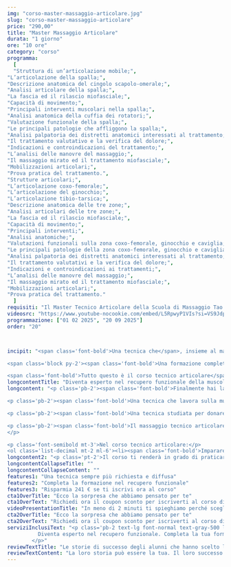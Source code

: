 ```yaml
---
img: "corso-master-massaggio-articolare.jpg"
slug: "corso-master-massaggio-articolare"
price: "290,00"
title: "Master Massaggio Articolare"
durata: "1 giorno"
ore: "10 ore"
category: "corso"
programma:
  [
  "Struttura di un’articolazione mobile;",
"L’articolazione della spalla;",
"Descrizione anatomica del cingolo scapolo-omerale;",
"Analisi articolare della spalla;",
"La fascia ed il rilascio miofasciale;", 
"Capacità di movimento;",
"Principali interventi muscolari nella spalla;",
"Analisi anatomica della cuffia dei rotatori;",
"Valutazione funzionale della spalla;",
"Le principali patologie che affliggono la spalla;",
"Analisi palpatoria dei distretti anatomici interessati al trattamento;",
"Il trattamento valutativo e la verifica del dolore;",
"Indicazioni e controindicazioni del trattamento;",
"L’analisi delle manovre del massaggio;",
"Il massaggio mirato ed il trattamento miofasciale;",
"Mobilizzazioni articolari;",
"Prova pratica del trattamento.",
"Strutture articolari;",
"L’articolazione coxo-femorale;",
"L’articolazione del ginocchio;",
"L’articolazione tibio-tarsica;",
"Descrizione anatomica delle tre zone;",
"Analisi articolari delle tre zone;",
"La fascia ed il rilascio miofasciale;", 
"Capacità di movimento;",
"Principali interventi;",
"Analisi anatomiche;",
"Valutazioni funzionali sulla zona coxo-femorale, ginocchio e caviglia;",
"Le principali patologie della zona coxo-femorale, ginocchio e caviglia;",
"Analisi palpatoria dei distretti anatomici interessati al trattamento;",
"Il trattamento valutativi e la verifica del dolore;",
"Indicazioni e controindicazioni ai trattamenti;",
"L’analisi delle manovre del massaggio;",
"Il massaggio mirato ed il trattamento miofasciale;",
"Mobilizzazioni articolari;",
"Prova pratica del trattamento."
  ]
requisiti: "Il Master Tecnico Articolare della Scuola di Massaggio Tao è fondamentale per tutti coloro che sono nel settore del benessere e vogliono ampliare le proprie conoscenze per migliorare la qualità e l'efficacia del proprio lavoro. È un corso avanzato, rivolto a chi ha già frequentato il Diploma di Massaggio Sportivo, o a tutti coloro che hanno già esperienza nel Massaggio Base Classico Svedese, nel Massaggio Decontratturante ed hanno una buona conoscenza di Anatomia (documentata con relativo attestato o titolo di studi)."
videosrc: "https://www.youtube-nocookie.com/embed/L5RpwyP1VIs?si=VS9JdpPMvC_SAXRK"
programmazione: ["01 02 2025", "20 09 2025"]
order: "20"



incipit: "<span class='font-bold'>Una tecnica che</span>, insieme al massaggio decontratturante e miofasciale, <span class='font-bold'>completa la tua formazione nel recupero funzionale della muscolatura</span>. 

<span class='block py-2'><span class='font-bold'>Una formazione completa e avanzata per comprendere</span> e apprendere finalmente <span class='font-bold'>come lavorare sulla muscolatura</span>.</span> 

<span class='font-bold'>Tutto questo è il corso tecnico articolare</span>: scopri subito la sorpresa che ti abbiamo riservato per accedervi"
longcontentTitle: "Diventa esperto nel recupero funzionale della muscolatura"            
longcontent: "<p class='pb-2'><span class='font-bold'>Finalmente hai la possibilità di apprendere una tecnica tanto richiesta nel mondo del benessere</span> e del massaggio.</p> 

<p class='pb-2'><span class='font-bold'>Una tecnica che lavora sulla muscolatura che sostiene le varie articolazioni</span>, sia quelle mobili come spalla e ginocchio che semimobili come colonna vertebrale.</p> 

<p class='pb-2'><span class='font-bold'>Una tecnica studiata per donare benessere a tutte quelle persone che hanno difficoltà nel compiere i più semplici gesti quotidiani</span> come allacciare le scarpe oppure alzarsi dal letto appena svegli. O anche tutte quelle persone che attraverso gesti ripetuti sacrificano nel tempo le articolazioni (vedi il maratoneta e il carico costante su ginocchio, caviglia e anca).</p> 

<p class='pb-2'><span class='font-bold'>Il massaggio tecnico articolare è una tecnica che combina diverse manovre</span>, come frizioni, pressioni, mobilizzazioni, stiramenti, rotazioni, che vengono applicate con le mani e le dita del massaggiatore. <span class='font-bold'>Ha lo scopo di rilassare, decontrarre, allungare e tonificare i muscoli e i tendini che circondano le articolazioni</span>, migliorare il movimento articolare, stimolare la circolazione sanguigna e linfatica, <span class='font-bold'>ridurre il dolore e l’infiammazione, prevenire e curare le patologie articolari</span>.
</p>

<p class='font-semibold mt-3'>Nel corso tecnico articolare:</p>
<ol class='list-decimal mt-2 ml-6'><li><span class='font-bold'>Impararei a livello anatomico i muscoli che abbracciano le articolazioni</span> e che generano movimenti limitati;</li><li><span class='font-bold'>Apprenderai tecniche specifiche decontratturanti</span> per ripristinare la giusta funzionalità del muscolo;</li><li><span class='font-bold'>Imparerai una manualità chirurgica nel trattare una parte specifica del corpo.</span></li></ol>"
longcontent2: "<p class='pt-2'>Il corso ti renderà in grado di praticare un massaggio tecnico articolare efficace e sicuro, ottenendo un’azione terapeutica e riabilitativa su tutto il sistema articolare.</p>"
longcontentCollapseTitle: ""
longcontentCollapseContent: ""
features1: "Una tecnica sempre più richiesta e diffusa"
features2: "Completa la formazione nel recupero funzionale"
features3: "Risparmia 241 € se ti iscrivi ora al corso"  
cta1OverTitle: "Ecco la sorpresa che abbiamo pensato per te"
cta1OverText: "Richiedi ora il coupon sconto per iscriverti al corso di massaggio articolare"
videoPresentationTitle: "In meno di 2 minuti ti spieghiamo perché scegliere il corso di massaggio articolare"
cta2OverTitle: "Ecco la sorpresa che abbiamo pensato per te"
cta2OverText: "Richiedi ora il coupon sconto per iscriverti al corso di massaggio articolare"
serviziInclusiText: "<p class='pb-2 text-lg font-normal text-gray-500 lg:text-xl sm:px-16 lg:px-48 text-justify'>
          Diventa esperto nel recupero funzionale. Completa la tua formazione con una tecnica sempre più richiesta. Scegli la migliore formazione nel mondo del massaggio. Cosa aspetti? Contattaci ora.
        </p>"
reviewTextTitle: "Le storie di successo degli alunni che hanno scelto la nostra scuola di massaggio"        
reviewTextContent: "La loro storia può essere la tua. Il loro successo puoi ottenerlo anche tu.<span class='block py-2'>Cosa aspetti? Scegli anche tu di essere finalmente felice del lavoro che scegli.</span>" 
---
```

